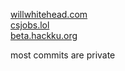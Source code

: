 [willwhitehead.com](https://willwhitehead.com)\
[csjobs.lol](https://csjobs.lol)\
[beta.hackku.org](https://beta.hackku.org)

most commits are private
